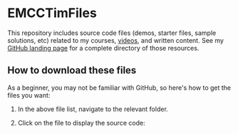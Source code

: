 # EMCCTimFiles
This repository includes source code files (demos, starter files, sample solutions, etc) related to my courses, [videos](https://www.youtube.com/@ProfTimEMCC), and written content. See my [GitHub landing page](https://timmcmichael.github.io/) for a complete directory of those resources.

## How to download these files

As a beginner, you may not be familiar with GitHub, so here's how to get the files you want:

1. In the above file list, navigate to the relevant folder. 

2. Click on the file to display the source code:





<!--

GitHub Page: https://timmcmichael.github.io/

YouTube Channel: [@ProfTimEMCC](https://www.youtube.com/@ProfTimEMCC)

These files are also archived on a Google Drive shared folder for the benefit of beginners unfamiliar with GitHub:
* Google Drive: [https://bit.ly/ProfTimEMCCFiles](https://bit.ly/ProfTimEMCCFiles) 
-->


